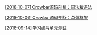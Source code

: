 [[2018-10-07] Crowbar源码剖析：词法和语法](https://daichao1997.github.io/Crowbar源码剖析：词法和语法.html)

[[2018-10-06] Crowbar源码剖析：总体框架](https://daichao1997.github.io/Crowbar源码剖析：总体框架.html)

[[2018-09-14] 学习编写单元测试](https://daichao1997.github.io/学习编写单元测试.html)
